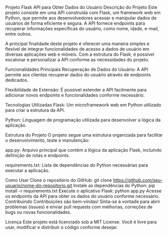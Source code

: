 
Projeto Flask API para Obter Dados do Usuário
Descrição do Projeto
Este projeto consiste em uma API construída com Flask, um framework web em Python, que permite aos desenvolvedores acessar e manipular dados de usuários de forma eficiente e segura. A API fornece endpoints para recuperar informações específicas do usuário, como nome, idade, e-mail, entre outros.

A principal finalidade deste projeto é oferecer uma maneira simples e flexível de integrar funcionalidades de acesso a dados de usuário em diversas aplicações web e móveis. Com a estrutura do Flask, é possível escalonar e personalizar a API conforme as necessidades do projeto.

Funcionalidades Principais
Recuperação de Dados do Usuário: A API permite aos clientes recuperar dados do usuário através de endpoints dedicados.

Flexibilidade de Extensão: É possível estender a API facilmente para adicionar novos endpoints e funcionalidades conforme necessário.

Tecnologias Utilizadas
Flask: Um microframework web em Python utilizado para criar a estrutura da API.

Python: Linguagem de programação utilizada para desenvolver a lógica da aplicação.

Estrutura do Projeto
O projeto segue uma estrutura organizada para facilitar o desenvolvimento, teste e manutenção:

app.py: Arquivo principal que contém a lógica da aplicação Flask, incluindo definição de rotas e endpoints.
 
requirements.txt: Lista de dependências do Python necessárias para executar a aplicação.



Como Usar
Clone o repositório do GitHub: git clone https://github.com/seu-usuario/nome-do-repositorio.git
Instale as dependências do Python: pip install -r requirements.txt
Execute o aplicativo Flask: python app.py
Acesse os endpoints da API para obter os dados do usuário conforme necessário.
Contribuindo
Contribuições são bem-vindas! Sinta-se à vontade para abrir problemas (issues) e enviar pull requests com melhorias, correções de bugs ou novas funcionalidades.

Licença
Este projeto está licenciado sob a MIT License. Você é livre para usar, modificar e distribuir o código conforme desejar.
